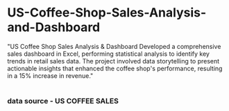 # US-Coffee-Shop-Sales-Analysis-and-Dashboard
"US Coffee Shop Sales Analysis &amp; Dashboard Developed a comprehensive sales dashboard in Excel, performing statistical analysis to identify key trends in retail sales data. The project involved data storytelling to present actionable insights that enhanced the coffee shop's performance, resulting in a 15% increase in revenue."
<br><br>
### data source - US COFFEE SALES ###
